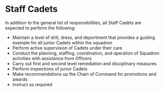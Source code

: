 # Staff Cadets

In addition to the general list of responsibilities, all Staff Cadets are expected to perform the following:

* Maintain a level of drill, dress, and deportment that provides a guiding example for all junior Cadets within the squadron
* Perform active supervision of Cadets under their care
* Conduct the planning, staffing, coordination, and operation of Squadron activities with assistance from Officers
* Carry out first and second level remediation and disciplinary measures
* Perform inspections of junior Cadets
* Make recommendations up the Chain of Command for promotions and awards
* Instruct as required

